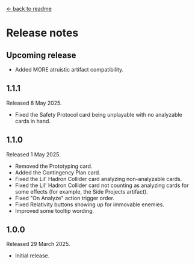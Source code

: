 [← back to readme](README.md)

# Release notes

## Upcoming release

* Added MORE atruistic artifact compatibility.

## 1.1.1
Released 8 May 2025.

* Fixed the Safety Protocol card being unplayable with no analyzable cards in hand.

## 1.1.0
Released 1 May 2025.

* Removed the Prototyping card.
* Added the Contingency Plan card.
* Fixed the Lil' Hadron Collider card analyzing non-analyzable cards.
* Fixed the Lil' Hadron Collider card not counting as analyzing cards for some effects (for example, the Side Projects artifact).
* Fixed "On Analyze" action trigger order.
* Fixed Relativity buttons showing up for immovable enemies.
* Improved some tooltip wording.

## 1.0.0
Released 29 March 2025.

* Initial release.